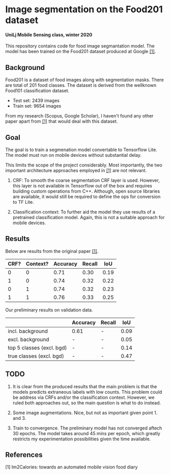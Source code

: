 # Image segmentation on the Food201 dataset
#### UniLj Mobile Sensing class, winter 2020

This repository contains code for food image segmantation model. The model has been trained on the Food201 dataset produced at Google [[1]](#1).

## Background

Food201 is a dataset of food images along with segmentation masks. There are total of 201 food classes. The dataset is derived from the wellknown Food101 classification dataset.

- Test set: 2439 images
- Train set: 9654 images

From my research (Scopus, Google Scholar), I haven't found any other paper apart from [[1]](#1) that would deal with this dataset.

## Goal

The goal is to train a segmenation model convertable to Tensorflow Lite. The model must run on mobile devices without substantial delay. 

This limits the scope of the project considerably. Most importantly, the two important architecture approaches employed in [[1]](#1) are not relevant.

1. CRF: To smooth the coarse segmentation CRF layer is used. However, this layer is not available in Tensorflow out of the box and requires building custom operations from C++. Although, open source libraries are available, it would still be required to define the ops for conversion to TF Lite.

2. Classification context: To further aid the model they use results of a pretrained classification model. Again, this is not a suitable approach for mobile devices.

## Results

Below are results from the original paper [[1]](#1).

CRF?|Context?|Accuracy | Recall | IoU
--- | --- |--- | --- | ---
0|0|0.71|0.30|0.19
1|0|0.74|0.32|0.22
0|1|0.74|0.32|0.23
1|1|0.76|0.33|0.25

Our preliminary results on validation data.

&nbsp;|Accuracy | Recall | IoU
---|--- | --- | ---
incl. background|0.61|-|0.09
excl. background|-|-|0.05
top 5 classes (excl. bgd) |-|-|0.14
true classes (excl. bgd) |-|-|0.47

## TODO

1. It is clear from the produced results that the main problem is that the models predicts extraneous labels with low counts. This problem could be address via CRFs and/or the classification context. However, we ruled both approaches out, so the main question is what to do instead.

2. Some image augmentations. Nice, but not as important given point 1. and 3.

3. Train to convergence. The preliminary model has not converged aftech 30 epochs. The model takes around 45 mins per epoch, which greatly restricts my experimentation possibilities given the time available.

## References
<a id="1">[1]</a> 
Im2Calories: towards an automated mobile vision food diary

